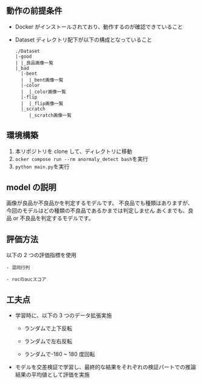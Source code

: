 ## 動作の前提条件

- Docker がインストールされており、動作するのが確認できていること

- Dataset ディレクトリ配下が以下の構成となっていること

  ```
  ./Dataset
  |-good
  | |_良品画像一覧
  |_bad
    |-bent
    |  |_bent画像一覧
    |-color
    |  |_color画像一覧
    |-flip
    |  |_flip画像一覧
    |_scratch
       |_scratch画像一覧
  ```

## 環境構築

1. 本リポジトリを clone して、ディレクトリに移動
2. `ocker compose run --rm anormaly_detect bash`を実行
3. `python main.py`を実行

## model の説明

画像が良品か不良品かを判定するモデルです。
不良品でも種類はありますが、今回のモデルはどの種類の不良品であるかまでは判定しません
あくまでも、良品 or 不良品を判定するモデルです。

## 評価方法

以下の 2 つの評価指標を使用

    - 混同行列

    - rocのaucスコア

## 工夫点

- 学習時に、以下の 3 つのデータ拡張実施

  - ランダムで上下反転

  - ランダムで左右反転

  - ランダムで-180 ~ 180 度回転

- モデルを交差検証で学習し、最終的な結果をそれぞれの検証パートでの推論結果の平均値として評価を実施
